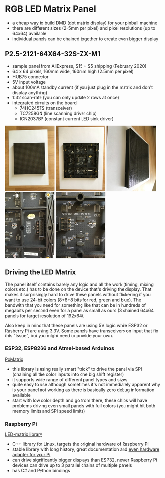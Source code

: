 # RGB LED Matrix Panel

- a cheap way to build DMD (dot matrix display) for your pinball machine
- there are different sizes (2-5mm per pixel) and pixel resolutions (up to 64x64) available
- individual panels can be chained together to create even bigger display


## P2.5-2121-64X64-32S-ZX-M1
- sample panel from AliExpress, $15 + $5 shipping (February 2020)
- 64 x 64 pixels, 160mm wide, 160mm high (2.5mm per pixel)
- HUB75 connector
- 5V input voltage
- about 100mA standby current (if you just plug in the matrix and don't display anything)
- 1:32 scan-rate (you can only update 2 rows at once)
- integrated circuits on the board
  - 74HC245TS (transceiver)
  - TC7258GN (line scanning driver chip)
  - ICN2037BP (constant current LED sink driver)

<a href="IMAGES/LED_MATRIX_00.JPG"><img src="IMAGES/LED_MATRIX_00_thumbnail.jpg"></a>
<a href="IMAGES/LED_MATRIX_02.JPG"><img src="IMAGES/LED_MATRIX_02_thumbnail.jpg"></a>
<a href="IMAGES/LED_MATRIX_01.JPG"><img src="IMAGES/LED_MATRIX_01_thumbnail.jpg"></a>
<a href="IMAGES/LED_MATRIX_03.JPG"><img src="IMAGES/LED_MATRIX_03_thumbnail.jpg"></a>
<a href="IMAGES/LED_MATRIX_04.JPG"><img src="IMAGES/LED_MATRIX_04_thumbnail.jpg"></a>

## Driving the LED Matrix

The panel itself contains barely any logic and all the work (timing, mixing colors etc.) has to be done on the device that's driving the display. That makes it surprisingly hard to drive these panels without flickering if you want to use 24-bit colors (8+8+8 bits for red, green and blue). The bandwith that you need for something like that can be in hundreds of megabits per second even for a panel as small as ours (3 chained 64x64 panels for target resolution of 192x64).

Also keep in mind that these panels are using 5V logic while ESP32 or Rasberry Pi are using 3.3V. Some panels have transceivers on input that fix this "issue", but you might need to provide your own.


### ESP32, ESP8266 and Atmel-based Arduinos

[PxMatrix](https://github.com/2dom/PxMatrix)
 - this library is using really smart "trick" to drive the panel via SPI (chaining all the color inputs into one big shift register)
 - it supports wide range of different panel types and sizes
 - quite easy to use although sometimes it's not immediately apparent why is your panel not working as there is basically zero debug information available
 - start with low color depth and go from there, these chips will have problems driving even small panels with full colors (you might hit both memory limits and SPI speed limits)
 
 ### Raspberry Pi
 
 [LED-matrix library](https://github.com/hzeller/rpi-rgb-led-matrix)
  - C++ library for Linux, targets the original hardware of Raspberry Pi
  - stable library with long history, great documentation and [even hardware adapter for your Pi](https://github.com/hzeller/rpi-rgb-led-matrix/tree/master/adapter/active-3)
  - can drive significantly bigger displays than ESP32, newer Raspberry Pi devices can drive up to 3 parallel chains of multiple panels
  - has C# and Python bindings
 
